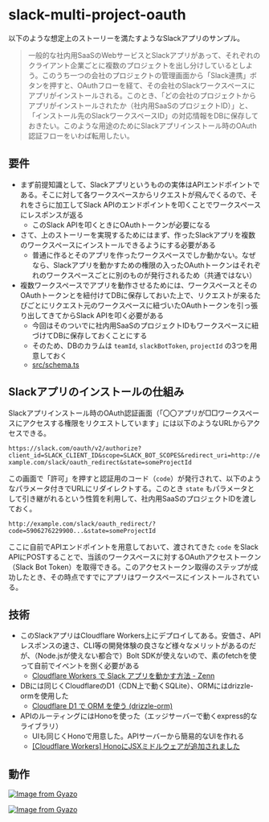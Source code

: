 # slack-multi-project-oauth

以下のような想定上のストーリーを満たすようなSlackアプリのサンプル。

> 一般的な社内用SaaSのWebサービスとSlackアプリがあって、それぞれのクライアント企業ごとに複数のプロジェクトを出し分けしているとしよう。このうち一つの会社のプロジェクトの管理画面から「Slack連携」ボタンを押すと、OAuthフローを経て、その会社のSlackワークスペースにアプリがインストールされる。このとき、「どの会社のプロジェクトからアプリがインストールされたか（社内用SaaSのプロジェクトID）」と、「インストール先のSlackワークスペースID」の対応情報をDBに保存しておきたい。このような用途のためにSlackアプリインストール時のOAuth認証フローをいわば転用したい。

## 要件

- まず前提知識として、Slackアプリというものの実体はAPIエンドポイントである。そこに対して各ワークスペースからリクエストが飛んでくるので、それをさらに加工してSlack APIのエンドポイントを叩くことでワークスペースにレスポンスが返る
  - このSlack APIを叩くときにOAuthトークンが必要になる
- さて、上のストーリーを実現するためにはまず、作ったSlackアプリを複数のワークスペースにインストールできるようにする必要がある
  - 普通に作るとそのアプリを作ったワークスペースでしか動かない。なぜなら、Slackアプリを動かすための権限の入ったOAuthトークンはそれぞれのワークスペースごとに別のものが発行されるため（共通ではない）
- 複数ワークスペースでアプリを動作させるためには、ワークスペースとそのOAuthトークンとを紐付けてDBに保存しておいた上で、リクエストが来るたびごとにリクエスト元のワークスペースに紐づいたOAuthトークンを引っ張り出してきてからSlack APIを叩く必要がある
  - 今回はそのついでに社内用SaaSのプロジェクトIDもワークスペースに紐づけてDBに保存しておくことにする
  - そのため、DBのカラムは `teamId`, `slackBotToken`, `projectId` の3つを用意しておく
  - [src/schema.ts](https://github.com/kyonenya/slack-multi-project-oauth/blob/main/src/schema.ts)

## Slackアプリのインストールの仕組み

Slackアプリインストール時のOAuth認証画面（「〇〇アプリが□□ワークスペースにアクセスする権限をリクエストしています」には以下のようなURLからアクセスできる。

`https://slack.com/oauth/v2/authorize?client_id=SLACK_CLIENT_ID&scope=SLACK_BOT_SCOPES&redirect_uri=http://example.com/slack/oauth_redirect&state=someProjectId`

この画面で「許可」を押すと認証用のコード（`code`）が発行されて、以下のようなパラメータ付きでURLにリダイレクトする。このとき `state` もパラメータとして引き継がれるという性質を利用して、社内用SaaSのプロジェクトIDを渡しておく。

`http://example.com/slack/oauth_redirect/?code=5906276229900...&state=someProjectId`

ここに自前でAPIエンドポイントを用意しておいて、渡されてきた `code` をSlack APIにPOSTすることで、当該のワークスペースに対するOAuthアクセストークン（Slack Bot Token）を取得できる。このアクセストークン取得のステップが成功したとき、その時点ですでにアプリはワークスペースにインストールされている。

## 技術

- このSlackアプリはCloudflare Workers上にデプロイしてある。安価さ、APIレスポンスの速さ、CLI等の開発体験の良さなど様々なメリットがあるのだが、（Node.jsが使えない都合で）Bolt SDKが使えないので、素のfetchを使って自前でイベントを捌く必要がある
  - [Cloudflare Workers で Slack アプリを動かす方法 - Zenn](https://zenn.dev/seratch/articles/c370cf8de7f9f5#%E3%83%A9%E3%82%A4%E3%83%96%E3%83%A9%E3%83%AA%E3%81%A8%E3%81%8B%E4%BD%BF%E3%82%8F%E3%81%9A%E3%81%AB%E3%82%B7%E3%83%B3%E3%83%97%E3%83%AB%E3%81%AB%E5%AE%9F%E8%A3%85%E3%81%97%E3%81%A1%E3%82%83%E3%83%80%E3%83%A1%E3%81%AA%E3%81%AE%EF%BC%9F)
- DBには同じくCloudflareのD1（CDN上で動くSQLite）、ORMにはdrizzle-ormを使用した
  - [Cloudflare D1 で ORM を使う (drizzle-orm)](https://zenn.dev/mizchi/articles/d1-drizzle-orm)
- APIのルーティングにはHonoを使った（エッジサーバーで動くexpress的なライブラリ）
  - UIも同じくHonoで用意した。APIサーバーから簡易的なUIを作れる
  - [[Cloudflare Workers] HonoにJSXミドルウェアが追加されました](https://zenn.dev/yusukebe/articles/c9bc1aa389cbd7#jsx%E3%81%AE%E4%B8%AD%E3%81%AB%E3%82%B9%E3%83%8B%E3%83%9A%E3%83%83%E3%83%88%E3%82%92%E6%8C%BF%E5%85%A5%E3%81%99%E3%82%8B)

## 動作

[![Image from Gyazo](https://t.gyazo.com/teams/nota/ac88fa46460aa6e58c271338dd628ce4.gif)](https://nota.gyazo.com/ac88fa46460aa6e58c271338dd628ce4)

[![Image from Gyazo](https://t.gyazo.com/teams/nota/5146ad99ccf2e9c246a5ba91029be805.gif)](https://nota.gyazo.com/5146ad99ccf2e9c246a5ba91029be805)
